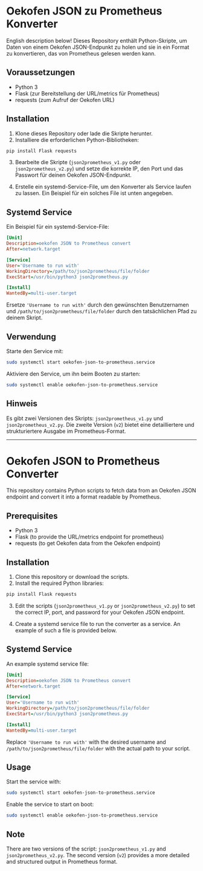# Oekofen JSON zu Prometheus Konverter

English description below!
Dieses Repository enthält Python-Skripte, um Daten von einem Oekofen JSON-Endpunkt zu holen und sie in ein Format zu konvertieren, das von Prometheus gelesen werden kann.

## Voraussetzungen

- Python 3
- Flask (zur Bereitstellung der URL/metrics für Prometheus)
- requests (zum Aufruf der Oekofen URL)

## Installation

1. Klone dieses Repository oder lade die Skripte herunter.
2. Installiere die erforderlichen Python-Bibliotheken:

```bash
pip install Flask requests
```

3. Bearbeite die Skripte (`json2prometheus_v1.py` oder `json2prometheus_v2.py`) und setze die korrekte IP, den Port und das Passwort für deinen Oekofen JSON-Endpunkt.

4. Erstelle ein systemd-Service-File, um den Konverter als Service laufen zu lassen. Ein Beispiel für ein solches File ist unten angegeben.

## Systemd Service

Ein Beispiel für ein systemd-Service-File:

```ini
[Unit]
Description=oekofen JSON to Prometheus convert
After=network.target

[Service]
User='Username to run with'
WorkingDirectory=/path/to/json2prometheus/file/folder
ExecStart=/usr/bin/python3 json2prometheus.py

[Install]
WantedBy=multi-user.target
```

Ersetze `'Username to run with'` durch den gewünschten Benutzernamen und `/path/to/json2prometheus/file/folder` durch den tatsächlichen Pfad zu deinem Skript.

## Verwendung

Starte den Service mit:

```bash
sudo systemctl start oekofen-json-to-prometheus.service
```

Aktiviere den Service, um ihn beim Booten zu starten:

```bash
sudo systemctl enable oekofen-json-to-prometheus.service
```

## Hinweis

Es gibt zwei Versionen des Skripts: `json2prometheus_v1.py` und `json2prometheus_v2.py`. Die zweite Version (`v2`) bietet eine detailliertere und strukturiertere Ausgabe im Prometheus-Format.

---

# Oekofen JSON to Prometheus Converter

This repository contains Python scripts to fetch data from an Oekofen JSON endpoint and convert it into a format readable by Prometheus.

## Prerequisites

- Python 3
- Flask (to provide the URL/metrics endpoint for prometheus)
- requests (to get Oekofen data from the Oekofen endpoint)

## Installation

1. Clone this repository or download the scripts.
2. Install the required Python libraries:

```bash
pip install Flask requests
```

3. Edit the scripts (`json2prometheus_v1.py` or `json2prometheus_v2.py`) to set the correct IP, port, and password for your Oekofen JSON endpoint.

4. Create a systemd service file to run the converter as a service. An example of such a file is provided below.

## Systemd Service

An example systemd service file:

```ini
[Unit]
Description=oekofen JSON to Prometheus convert
After=network.target

[Service]
User='Username to run with'
WorkingDirectory=/path/to/json2prometheus/file/folder
ExecStart=/usr/bin/python3 json2prometheus.py

[Install]
WantedBy=multi-user.target
```

Replace `'Username to run with'` with the desired username and `/path/to/json2prometheus/file/folder` with the actual path to your script.

## Usage

Start the service with:

```bash
sudo systemctl start oekofen-json-to-prometheus.service
```

Enable the service to start on boot:

```bash
sudo systemctl enable oekofen-json-to-prometheus.service
```

## Note

There are two versions of the script: `json2prometheus_v1.py` and `json2prometheus_v2.py`. The second version (`v2`) provides a more detailed and structured output in Prometheus format.
